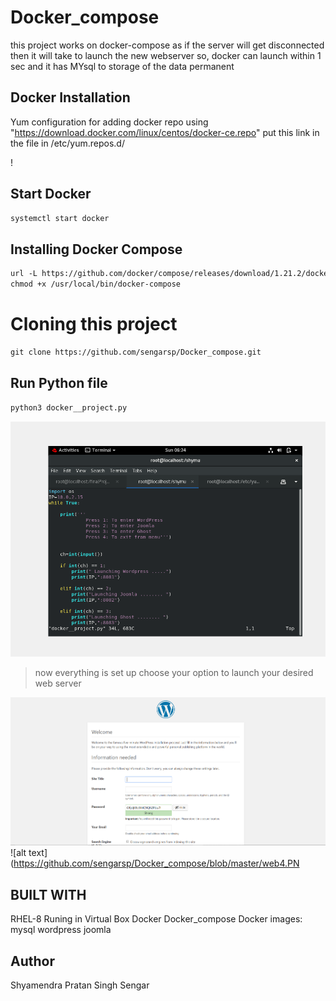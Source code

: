 # Docker_compose
this project works on docker-compose as if the server will get disconnected then it will take to launch the new webserver so, docker can launch within 1 sec and it has MYsql to storage of the data permanent 



## Docker Installation

Yum configuration for adding docker repo
using "https://download.docker.com/linux/centos/docker-ce.repo" put this link in the file in /etc/yum.repos.d/

!

## Start Docker
``` html
systemctl start docker
```
## Installing Docker Compose
``` html
url -L https://github.com/docker/compose/releases/download/1.21.2/docker-compose-`uname -s`-`uname -m` -o /usr/local/bin/docker-compose
chmod +x /usr/local/bin/docker-compose
```

# Cloning this project
``` html
git clone https://github.com/sengarsp/Docker_compose.git
```
## Run Python file
``` html
python3 docker__project.py
```
![alt text](https://github.com/sengarsp/Docker_compose/blob/master/docker__project.PNG)
>now everything is set up
> choose your option to launch your desired web server

![alt text](https://github.com/sengarsp/Docker_compose/blob/master/web1.PNG)
![alt text](https://github.com/sengarsp/Docker_compose/blob/master/web4.PN
## BUILT WITH
RHEL-8 Runing in Virtual Box
Docker 
Docker_compose 
Docker images:
       mysql
       wordpress
       joomla
## Author 
Shyamendra Pratan Singh Sengar
